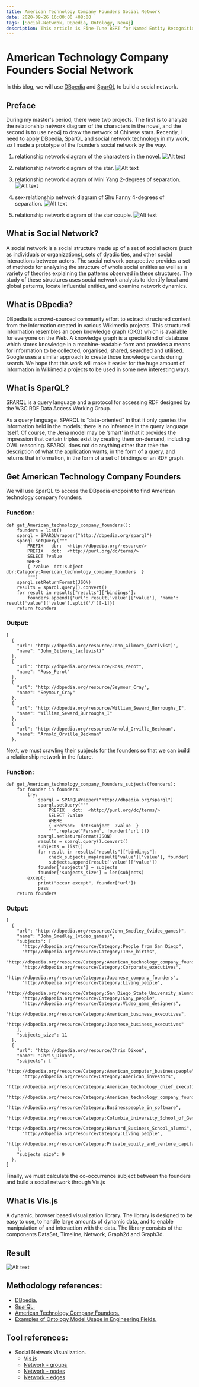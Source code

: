 ```yaml
---
title: American Technology Company Founders Social Network
date: 2020-09-26 16:00:00 +08:00
tags: [Social-Netwrok, DBpedia, Ontology, Neo4j]
description: This article is Fine-Tune BERT for Named Entity Recognition.
---
```

# American Technology Company Founders Social Network

 In this blog, we will use [DBpedia](https://wiki.dbpedia.org/) and [SparQL](https://jena.apache.org/tutorials/sparql.html) to build a social network.

## Preface

During my master's period, there were two projects. The first is to analyze the relationship network diagram of the characters in the novel, and the second is to use neo4j to draw the network of Chinese stars. Recently, I need to apply DBpedia, SparQL and social network technology in my work, so I made a prototype of the founder’s social network by the way.

1. relationship network diagram of the characters in the novel.
![Alt text](https://raw.githubusercontent.com/ekko771/ekko771.github.io/master/_posts/American_technology_company_founders/novel-network.png)
2. relationship network diagram of the star.
![Alt text](https://raw.githubusercontent.com/ekko771/ekko771.github.io/master/_posts/American_technology_company_founders/star-social-network.png)

3. relationship network diagram of Mini Yang 2-degrees of separation.
![Alt text](https://raw.githubusercontent.com/ekko771/ekko771.github.io/master/_posts/American_technology_company_founders/Mini-Yang-2-social-Degrees-of-Separation.png)

4. sex-relationship network diagram of Shu Fanny 4-degrees of separation.
![Alt text](https://raw.githubusercontent.com/ekko771/ekko771.github.io/master/_posts/American_technology_company_founders/Shu-Fanny-sex-2-social-Degrees-of-Separation.png)
5. relationship network diagram of the star couple.
![Alt text](https://raw.githubusercontent.com/ekko771/ekko771.github.io/master/_posts/American_technology_company_founders/star-couple.png)

## What is Social Network?

A social network is a social structure made up of a set of social actors (such as individuals or organizations), sets of dyadic ties, and other social interactions between actors. The social network perspective provides a set of methods for analyzing the structure of whole social entities as well as a variety of theories explaining the patterns observed in these structures. The study of these structures uses social network analysis to identify local and global patterns, locate influential entities, and examine network dynamics.


## What is DBpedia?

 DBpedia is a crowd-sourced community effort to extract structured content from the information created in various Wikimedia projects. This structured information resembles an open knowledge graph (OKG) which is available for everyone on the Web. A knowledge graph is a special kind of database which stores knowledge in a machine-readable form and provides a means for information to be collected, organised, shared, searched and utilised. Google uses a similar approach to create those knowledge cards during search. We hope that this work will make it easier for the huge amount of information in Wikimedia projects to be used in some new interesting ways. 

## What is SparQL?

 SPARQL is a query language and a protocol for accessing RDF designed by the W3C RDF Data Access Working Group. 

 As a query language, SPARQL is “data-oriented” in that it only queries the information held in the models; there is no inference in the query language itself.  Of course, the Jena model may be ‘smart’ in that it provides the impression that certain triples exist by creating them on-demand, including OWL reasoning.  SPARQL does not do anything other than take the description of what the application wants, in the form of a query, and returns that information, in the form of a set of bindings or an RDF graph.

## Get American Technology Company Founders

 We will use SparQL to access the DBpedia endpoint to find American technology company founders.

### Function:
```
def get_American_technology_company_founders():
    founders = list()
    sparql = SPARQLWrapper("http://dbpedia.org/sparql")
    sparql.setQuery("""
        PREFIX   dbr:  <http://dbpedia.org/resource/>
        PREFIX   dct:  <http://purl.org/dc/terms/>
        SELECT ?value
        WHERE
        { ?value  dct:subject  dbr:Category:American_technology_company_founders  }
        """)
    sparql.setReturnFormat(JSON)
    results = sparql.query().convert()
    for result in results["results"]["bindings"]:
        founders.append({'url': result['value']['value'], 'name': result['value']['value'].split('/')[-1]})
    return founders
```

### Output:
```
[
  {
    "url": "http://dbpedia.org/resource/John_Gilmore_(activist)",
    "name": "John_Gilmore_(activist)"
  },
  {
    "url": "http://dbpedia.org/resource/Ross_Perot",
    "name": "Ross_Perot"
  },
  {
    "url": "http://dbpedia.org/resource/Seymour_Cray",
    "name": "Seymour_Cray"
  },
  {
    "url": "http://dbpedia.org/resource/William_Seward_Burroughs_I",
    "name": "William_Seward_Burroughs_I"
  },
  {
    "url": "http://dbpedia.org/resource/Arnold_Orville_Beckman",
    "name": "Arnold_Orville_Beckman"
  },
```

 Next, we must crawling their subjects for the founders so that we can build a relationship network in the future.

### Function:
```
def get_American_technology_company_founders_subjects(founders):
    for founder in founders:
        try:
            sparql = SPARQLWrapper("http://dbpedia.org/sparql")
            sparql.setQuery("""
                PREFIX   dct:  <http://purl.org/dc/terms/>
                SELECT ?value
                WHERE
                { <Person>  dct:subject  ?value  }
                """.replace("Person", founder['url']))
            sparql.setReturnFormat(JSON)
            results = sparql.query().convert()
            subjects = list()
            for result in results["results"]["bindings"]:
                check_subjects_map(result['value']['value'], founder)
                subjects.append(result['value']['value'])
            founder['subjects'] = subjects
            founder['subjects_size'] = len(subjects)
        except:
            print("occur except", founder['url'])
            pass
    return founders
```

### Output:
```
[
  {
    "url": "http://dbpedia.org/resource/John_Smedley_(video_games)",
    "name": "John_Smedley_(video_games)",
    "subjects": [
      "http://dbpedia.org/resource/Category:People_from_San_Diego",
      "http://dbpedia.org/resource/Category:1968_births",
      "http://dbpedia.org/resource/Category:American_technology_company_founders",
      "http://dbpedia.org/resource/Category:Corporate_executives",
      "http://dbpedia.org/resource/Category:Japanese_company_founders",
      "http://dbpedia.org/resource/Category:Living_people",
      "http://dbpedia.org/resource/Category:San_Diego_State_University_alumni",
      "http://dbpedia.org/resource/Category:Sony_people",
      "http://dbpedia.org/resource/Category:Video_game_designers",
      "http://dbpedia.org/resource/Category:American_business_executives",
      "http://dbpedia.org/resource/Category:Japanese_business_executives"
    ],
    "subjects_size": 11
  },
  {
    "url": "http://dbpedia.org/resource/Chris_Dixon",
    "name": "Chris_Dixon",
    "subjects": [
      "http://dbpedia.org/resource/Category:American_computer_businesspeople",
      "http://dbpedia.org/resource/Category:American_investors",
      "http://dbpedia.org/resource/Category:American_technology_chief_executives",
      "http://dbpedia.org/resource/Category:American_technology_company_founders",
      "http://dbpedia.org/resource/Category:Businesspeople_in_software",
      "http://dbpedia.org/resource/Category:Columbia_University_School_of_General_Studies_alumni",
      "http://dbpedia.org/resource/Category:Harvard_Business_School_alumni",
      "http://dbpedia.org/resource/Category:Living_people",
      "http://dbpedia.org/resource/Category:Private_equity_and_venture_capital_investors"
    ],
    "subjects_size": 9
  },
]
```

 Finally, we must calculate the co-occurrence subject between the founders and build a social network through Vis.js

## What is Vis.js

A dynamic, browser based visualization library. The library is designed to be easy to use, to handle large amounts of dynamic data, and to enable manipulation of and interaction with the data. The library consists of the components DataSet, Timeline, Network, Graph2d and Graph3d.

## Result
![Alt text](https://raw.githubusercontent.com/ekko771/ekko771.github.io/master/_posts/American_technology_company_founders/American_technology_company_founders_result.png)

## Methodology references: 

* [DBpedia.](https://wiki.dbpedia.org/)
* [SparQL.](https://jena.apache.org/tutorials/sparql.html)
* [American Technology Company Founders.](http://dbpedia.org/page/Category:American_technology_company_founders)
* [Examples of Ontology Model Usage in Engineering Fields.](https://www.intechopen.com/books/ontology-in-information-science/examples-of-ontology-model-usage-in-engineering-fields)

## Tool references: 

* Social Network Visualization. 
    * [Vis.js](https://visjs.github.io/vis-network/examples/)
    * [Network - groups](https://visjs.github.io/vis-network/docs/network/groups.html)
    * [Network - nodes](https://visjs.github.io/vis-network/docs/network/nodes.html)
    * [Network - edges](https://visjs.github.io/vis-network/docs/network/edges.html)

